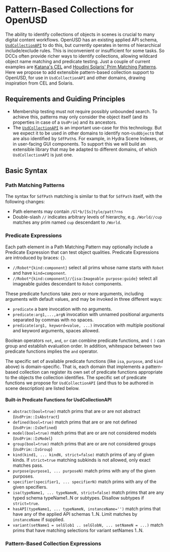 # Pattern-Based Collections for OpenUSD
The ability to identify collections of objects in scenes is crucial to many digital content workflows. OpenUSD has an existing applied API schema, [`UsdCollectionAPI`](https://openusd.org/dev/api/class_usd_collection_a_p_i.html) to do this, but currently operates in terms of hierarchical include/exclude rules. This is inconvenient or insufficient for some tasks. So DCCs often provide richer ways to identify collections, allowing wildcard object name matching and predicate testing. Just a couple of current examples are [Katana's CEL](https://learn.foundry.com/katana/dev-guide/CEL.html) and [Houdini Solaris' Prim Matching Patterns](https://www.sidefx.com/docs/houdini/solaris/pattern.html). Here we propose to add extensible pattern-based collection support to OpenUSD, for use in `UsdCollectionAPI` and other domains, drawing inspiration from CEL and Solaris.

## Requirements and Guiding Principles
- Membership testing must not require possibly unbounded search. To achieve this, patterns may only consider the object itself (and its properties in case of a `UsdPrim`) and its ancestors.
- The [`UsdCollectionAPI`](https://openusd.org/dev/api/class_usd_collection_a_p_i.html) is an important use-case for this technology. But we expect it to be used in other domains to identify non-`UsdObject`s that are also identified by `SdfPath`s.  For example, in Hydra Scene Indexes, or in user-facing GUI components. To support this we will build an extensible library that may be adapted to different domains, of which `UsdCollectionAPI` is just one.

## Basic Syntax
### Path Matching Patterns
The syntax for `SdfPath` matching is similar to that for `SdfPath` itself, with the following changes:
- Path elements may contain `/Gl*b/[Ss]tyle/patt?rns`
- Double-slash `//` indicates arbitrary levels of hierarchy, e.g. `/World//cup` matches any prim named `cup` descendant to `/World`.

### Predicate Expressions
Each path element in a Path Matching Pattern may optionally include a Predicate Expression that can test object qualities. Predicate Expressions are introduced by braces: `{}`.
- `//Robot*{kind:component}` select all prims whose name starts with `Robot` and have `kind=component`.
- `//Robot*{kind:component}//{isa:Imageable purpose:guide}` select all imageable guides descendant to `Robot` components.

These predicate functions take zero or more arguments, including arguments with default values, and may be invoked in three different ways:
- `predicate` a bare invocation with no arguments.
- `predicate:arg1,...,argN` invocation with unnamed positional arguments separated by commas with no spaces.
- `predicate(arg1, keyword=value, ...)` invocation with multiple positional and keyword arguments, spaces allowed.

Boolean operators `not`, `and`, `or` can combine predicate functions, and `(` `)` can group and establish evaluation order. In addition, whitespace between two predicate functions implies the `and` operator.

The specific set of available predicate functions (like `isa`, `purpose`, and `kind` above) is domain-specific. That is, each domain that implements a pattern-based collection can register its own set of predicate functions appropriate to the objects the collection identifies. The specific set of predicate functions we propose for `UsdCollectionAPI` (and thus to be authored in scene description) are listed below.

#### Built-in Predicate Functions for UsdCollectionAPI
- `abstract(bool=true)` match prims that are or are not abstract (`UsdPrim::IsAbstract`)
- `defined(bool=true)` match prims that are or are not defined (`UsdPrim::IsDefined`)
- `model(bool=true)` match prims that are or are not considered models (`UsdPrim::IsModel`)
- `group(bool=true)` match prims that are or are not considered groups (`UsdPrim::IsGroup`)
- `kind(kind1, ... kindN, strict=false)` match prims of any of given kinds. If `strict=true` matching subkinds is not allowed, only exact matches pass.
- `purpose(purpose1, ... purposeN)` match prims with any of the given purposes.
- `specifier(specifier1, ... specifierN)` match prims with any of the given specifiers.
- `isa(typeName1, ... typeNameN, strict=false)` match prims that are any typed schema typeName1..N or subtypes.  Disallow subtypes if `strict=true`.
- `hasAPI(typeName1, ... typeNameN, instanceName='')` match prims that have any of the applied API schemas 1..N.  Limit matches by `instanceName` if supplied.
- `variant(setName1 = selGlob1 .. selGlobN, ... setNameN = ...)` match prims that have matching selections for variant setNames 1..N.

### Pattern-Based Collection Expressions

